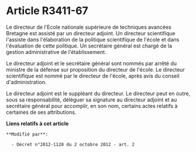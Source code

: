 # Article R3411-67

Le directeur de             l'Ecole nationale supérieure de techniques avancées Bretagne est assisté par un directeur
adjoint. Un directeur scientifique l'assiste dans l'élaboration de la politique scientifique de l'école et dans l'évaluation
de cette politique. Un secrétaire général est chargé de la gestion administrative de l'établissement. 

Le directeur adjoint et le secrétaire général sont nommés par arrêté du ministre de la défense sur proposition du directeur
de l'école. Le directeur scientifique est nommé par le directeur de l'école, après avis du conseil d'administration. 

Le directeur adjoint est le suppléant du directeur. Le directeur peut en outre, sous sa responsabilité, déléguer sa signature
au directeur adjoint et au secrétaire général pour accomplir, en son nom, certains actes relatifs à certaines de ses
attributions.

**Liens relatifs à cet article**

	**Modifié par**:

	  - Décret n°2012-1120 du 2 octobre 2012 - art. 2
